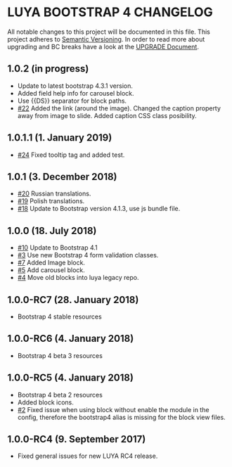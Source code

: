 # LUYA BOOTSTRAP 4 CHANGELOG

All notable changes to this project will be documented in this file. This project adheres to [Semantic Versioning](http://semver.org/).
In order to read more about upgrading and BC breaks have a look at the [UPGRADE Document](UPGRADE.md).

## 1.0.2 (in progress)

+ Update to latest bootstrap 4.3.1 version.
+ Added field help info for carousel block.
+ Use {{DS}} separator for block paths.
+ [#22](https://github.com/luyadev/luya-bootstrap4/issues/22) Added the link (around the image). Changed the caption property away from image to slide. Added caption CSS class posibility.

## 1.0.1.1 (1. January 2019)

+ [#24](https://github.com/luyadev/luya-bootstrap4/issues/24) Fixed tooltip tag and added test.

## 1.0.1 (3. December 2018)

+ [#20](https://github.com/luyadev/luya-bootstrap4/pull/20) Russian translations.
+ [#19](https://github.com/luyadev/luya-bootstrap4/pull/19) Polish translations.
+ [#18](https://github.com/luyadev/luya-bootstrap4/issues/18) Update to Bootstrap version 4.1.3, use js bundle file.

## 1.0.0 (18. July 2018)

+ [#10](https://github.com/luyadev/luya-bootstrap4/issues/10) Update to Bootstrap 4.1
+ [#3](https://github.com/luyadev/luya-bootstrap4/issues/3) Use new Bootstrap 4 form validation classes.
+ [#7](https://github.com/luyadev/luya-bootstrap4/issues/7) Added Image block.
+ [#5](https://github.com/luyadev/luya-bootstrap4/issues/5) Add carousel block.
+ [#4](https://github.com/luyadev/luya-bootstrap4/issues/4) Move old blocks into luya legacy repo.

## 1.0.0-RC7 (28. January 2018)

+ Bootstrap 4 stable resources

## 1.0.0-RC6 (4. January 2018)

+ Bootstrap 4 beta 3 resources

## 1.0.0-RC5 (4. January 2018)

+ Bootstrap 4 beta 2 resources
+ Added block icons.
+ [#2](https://github.com/luyadev/luya-bootstrap4/issues/2) Fixed issue when using block without enable the module in the config, therefore the bootstrap4 alias is missing for the block view files.

## 1.0.0-RC4 (9. September 2017)

+ Fixed general issues for new LUYA RC4 release.
